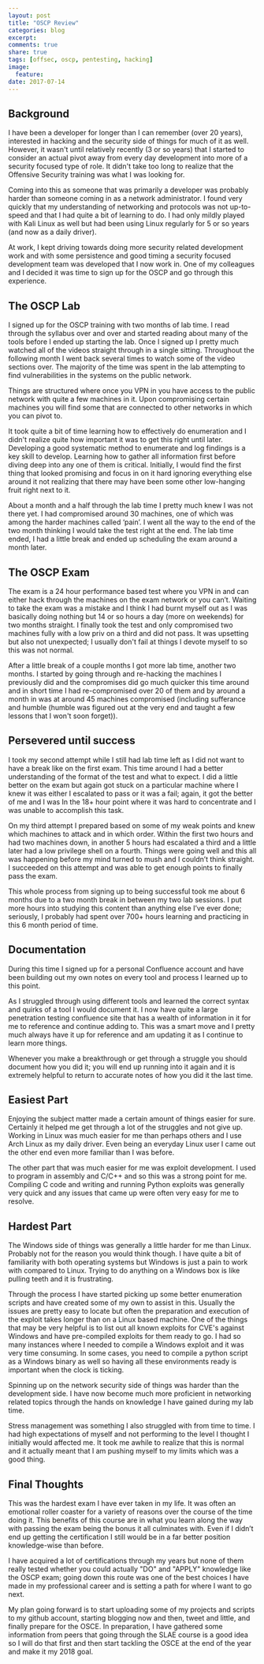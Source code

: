 ```yaml
---
layout: post
title: "OSCP Review"
categories: blog
excerpt:
comments: true
share: true
tags: [offsec, oscp, pentesting, hacking]
image:
  feature:
date: 2017-07-14
---
```


## Background
I have been a developer for longer than I can remember (over 20 years), interested in hacking and the security side of things for much of it as well.  However, it wasn't until relatively recently (3 or so years) that I started to consider an actual pivot away from every day development into more of a security focused type of role.  It didn't take too long to realize that the Offensive Security training was what I was looking for.

Coming into this as someone that was primarily a developer was probably harder than someone coming in as a network administrator.  I found very quickly that my understanding of networking and protocols was not up-to-speed and that I had quite a bit of learning to do.  I had only mildly played with Kali Linux as well but had been using Linux regularly for 5 or so years (and now as a daily driver).

At work, I kept driving towards doing more security related development work and with some persistence and good timing a security focused development team was developed that I now work in.  One of my colleagues and I decided it was time to sign up for the OSCP and go through this experience.

## The OSCP Lab
I signed up for the OSCP training with two months of lab time.  I read through the syllabus over and over and started reading about many of the tools before I ended up starting the lab.  Once I signed up I pretty much watched all of the videos straight through in a single sitting.  Throughout the following month I went back several times to watch some of the video sections over. The majority of the time was spent in the lab attempting to find vulnerabilities in the systems on the public network.

Things are structured where once you VPN in you have access to the public network with quite a few machines in it.  Upon compromising certain machines you will find some that are connected to other networks in which you can pivot to.

It took quite a bit of time learning how to effectively do enumeration and I didn't realize quite how important it was to get this right until later. Developing a good systematic method to enumerate and log findings is a key skill to develop.  Learning how to gather all information first before diving deep into any one of them is critical.  Initially, I would find the first thing that looked promising and focus in on it hard ignoring everything else around it not realizing that there may have been some other low-hanging fruit right next to it.

About a month and a half through the lab time I pretty much knew I was not there yet.  I had compromised around 30 machines, one of which was among the harder machines called ‘pain’. I went all the way to the end of the two month thinking I would take the test right at the end.  The lab time ended, I had a little break and ended up scheduling the exam around a month later.

## The OSCP Exam
The exam is a 24 hour performance based test where you VPN in and can either hack through the machines on the exam network or you can’t.  Waiting to take the exam was a mistake and I think I had burnt myself out as I was basically doing nothing but 14 or so hours a day (more on weekends) for two months straight. I finally took the test and only compromised two machines fully with a low priv on a third and did not pass.  It was upsetting but also not unexpected; I usually don't fail at things I devote myself to so this was not normal.

After a little break of a couple months I got more lab time, another two months.  I started by going through and re-hacking the machines I previously did and the compromises did go much quicker this time around and in short time I had re-compromised over 20 of them and by around a month in was at around 45 machines compromised (including sufferance and humble (humble was figured out at the very end and taught a few lessons that I won't soon forget)).

## Persevered until success
I took my second attempt while I still had lab time left as I did not want to have a break like on the first exam.  This time around I had a better understanding of the format of the test and what to expect.  I did a little better on the exam but again got stuck on a particular machine where I knew it was either I escalated to pass or it was a fail; again, it got the better of me and I was In the 18+ hour point where it was hard to concentrate and I was unable to accomplish this task.

On my third attempt I prepared based on some of my weak points and knew which machines to attack and in which order.  Within the first two hours and had two machines down, in another 5 hours had escalated a third and a little later had a low privilege shell on a fourth.  Things were going well and this all was happening before my mind turned to mush and I couldn’t think straight. I succeeded on this attempt and was able to get enough points to finally pass the exam.

This whole process from signing up to being successful took me about 6 months due to a two month break in between my two lab sessions. I put more hours into studying this content than anything else I’ve ever done; seriously, I probably had spent over 700+ hours learning and practicing in this 6 month period of time.

## Documentation
During this time I signed up for a personal Confluence account and have been building out my own notes on every tool and process I learned up to this point.

As I struggled through using different tools and learned the correct syntax and quirks of a tool I would document it.  I now have quite a large penetration testing confluence site that has a wealth of information in it for me to reference and continue adding to. This was a smart move and I pretty much always have it up for reference and am updating it as I continue to learn more things. 

Whenever you make a breakthrough or get through a struggle you should document how you did it; you will end up running into it again and it is extremely helpful to return to accurate notes of how you did it the last time.

## Easiest Part
Enjoying the subject matter made a certain amount of things easier for sure. Certainly it helped me get through a lot of the struggles and not give up. Working in Linux was much easier for me than perhaps others and I use Arch Linux as my daily driver. Even being an everyday Linux user I came out the other end even more familiar than I was before.

The other part that was much easier for me was exploit development.  I used to program in assembly and C/C++ and so this was a strong point for me.  Compiling C code and writing and running Python exploits was generally very quick and any issues that came up were often very easy for me to resolve.

## Hardest Part
The Windows side of things was generally a little harder for me than Linux.  Probably not for the reason you would think though.  I have quite a bit of familiarity with both operating systems but Windows is just a pain to work with compared to Linux.  Trying to do anything on a Windows box is like pulling teeth and it is frustrating.

Through the process I have started picking up some better enumeration scripts and have created some of my own to assist in this. Usually the issues are pretty easy to locate but often the preparation and execution of the exploit takes longer than on a Linux based machine. One of the things that may be very helpful is to list out all known exploits for CVE's against Windows and have pre-compiled exploits for them ready to go.  I had so many instances where I needed to compile a Windows exploit and it was very time consuming.  In some cases, you need to compile a python script as a Windows binary as well so having all these environments ready is important when the clock is ticking.

Spinning up on the network security side of things was harder than the development side.  I have now become much more proficient in networking related topics through the hands on knowledge I have gained during my lab time.

Stress management was something I also struggled with from time to time.  I had high expectations of myself and not performing to the level I thought I initially would affected me.  It took me awhile to realize that this is normal and it actually meant that I am pushing myself to my limits which was a good thing.

## Final Thoughts
This was the hardest exam I have ever taken in my life.  It was often an emotional roller coaster for a variety of reasons over the course of the time doing it. This benefits of this course are in what you learn along the way with passing the exam being the bonus it all culminates with.  Even if I didn’t end up getting the certification I still would be in a far better position knowledge-wise than before.

I have acquired a lot of certifications through my years but none of them really tested whether you could actually "DO" and "APPLY" knowledge like the OSCP exam; going down this route was one of the best choices I have made in my professional career and is setting a path for where I want to go next.

My plan going forward is to start uploading some of my projects and scripts to my github account, starting blogging now and then, tweet and little, and finally prepare for the OSCE.  In preparation, I have gathered some information from peers that going through the SLAE course is a good idea so I will do that first and then start tackling the OSCE at the end of the year and make it my 2018 goal.